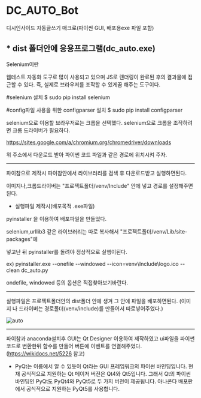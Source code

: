 # DC_AUTO_Bot
디시인사이드 자동글쓰기 매크로(파이썬 GUI, 배포용exe 파일 포함)

<h2> * dist 폴더안에 응용프로그램(dc_auto.exe)</h2>

Selenium이란

웹테스트 자동화 도구로 많이 사용되고 있으며
 JS로 렌더링이 완료된 후의 결과물에 접근할 수 있다.
 즉, 실제로 브라우저를 조작할 수 있게끔 해주는 도구이다.


#selenium 설치
$ sudo pip install selenium

#config파일 사용을 위한 configparser 설치
$ sudo pip install configparser

selenium으로 이용할 브라우저로는 크롬을 선택했다. 
selenium으로 크롬을 조작하려면 크롬 드라이버가 필요하다.

https://sites.google.com/a/chromium.org/chromedriver/downloads

위 주소에서 다운로드 받아 파이썬 코드 파일과 같은 경로에 위치시켜 주자.

----------------------

 파이참으로 제작시 파이참안에서 라이브러리를 검색 후 다운로드받고 실행하면된다.
 
 이미지나,크롬드라이버는 "프로젝트폴더/venv/Include" 안에 넣고 경로를 설정해주면된다.

 * 실행파일 제작시(배포목적 .exe파일)

 pyinstaller 을 이용하여 배포파일을 만들었다.

 selenium,urllib3 같은 라이브러리는 따로 복사해서 "프로젝트폴더/venv/Lib/site-packages"에

 넣고난 뒤 pyinstaller를 돌려야 정상적으로 실행이된다.  
 
 ex) pyinstaller.exe --onefile --windowed --icon=venv\Include\logo.ico --clean dc_auto.py
  
 ondefile, windowed 등의 옵션은 직접찾아보기바란다.

-------------------------------------------------------------------------------

 실행파일은 프로젝트폴더안의 dist폴더 안에 생겨 그 안에 파일을 배포하면된다.
 (이미지 나 드라이버는 경로폴더(venv/include)를 만들어서 따로넣어주었다.)
 
 ![auto](https://user-images.githubusercontent.com/26120409/47321122-b084e680-d68e-11e8-9dc6-c184cb529f0d.png)

 -----------------------------------------------------------------------------

파이참과 anaconda설치후 
GUI는 Qt Designer 이용하여 제작하였고 ui파일을 파이썬코드로 변환한뒤 함수를 만들어 버튼에 이벤트를 연결해주었다. 
(https://wikidocs.net/5226 참고)

* PyQt는 이름에서 알 수 있듯이 Qt라는 GUI 프레임워크의 파이썬 바인딩입니다.
현재 공식적으로 지원하는 Qt 메이저 버전은 Qt4와 Qt5입니다. 그래서 Qt의 파이썬 바인딩인 PyQt도 PyQt4와 PyQt5로 두 가지 버전이 제공됩니다. 
아나콘다 배포판에서 공식적으로 지원하는 PyQt5를 사용합니다.
